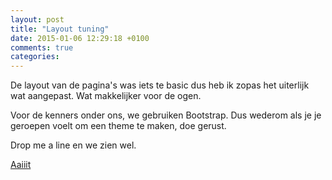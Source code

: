```yaml
---
layout: post
title: "Layout tuning"
date: 2015-01-06 12:29:18 +0100
comments: true
categories: 
---
```


De layout van de pagina's was iets te basic dus heb ik zopas
het uiterlijk wat aangepast.  Wat makkelijker voor de ogen.


Voor de kenners onder ons, we gebruiken Bootstrap.
Dus wederom als je je geroepen voelt om een theme te maken, doe gerust.

Drop me a line en we zien wel.


[Aaiiit](https://twitter.com/Aaiiit)
